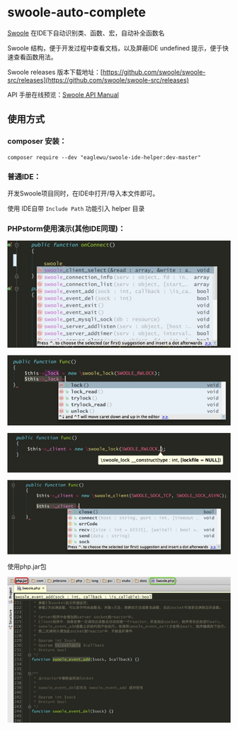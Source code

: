 swoole-auto-complete
====================

[Swoole](https://github.com/matyhtf/swoole) 在IDE下自动识别类、函数、宏，自动补全函数名

Swoole 结构，便于开发过程中查看文档，以及屏蔽IDE undefined 提示，便于快速查看函数用法。

Swoole releases 版本下载地址：[https://github.com/swoole/swoole-src/releases](https://github.com/swoole/swoole-src/releases)

API 手册在线预览：[Swoole API Manual](https://docs.phper.io/swoole/swoole-api-manual/docs/)

## 使用方式
### composer 安装：

    composer require --dev "eaglewu/swoole-ide-helper:dev-master"


### 普通IDE：

开发Swoole项目同时，在IDE中打开/导入本文件即可。

使用 IDE自带 ``Include Path`` 功能引入 helper 目录

### PHPstorm使用演示(其他IDE同理)：

![demo1](./imgs/01.png "demo1")  

![demo2](./imgs/02.png "demo2")  

![demo3](./imgs/03.png "demo3")  

![demo4](./imgs/04.png "demo4")  


使用php.jar包

![demo5](./imgs/05.png "demo5")  

